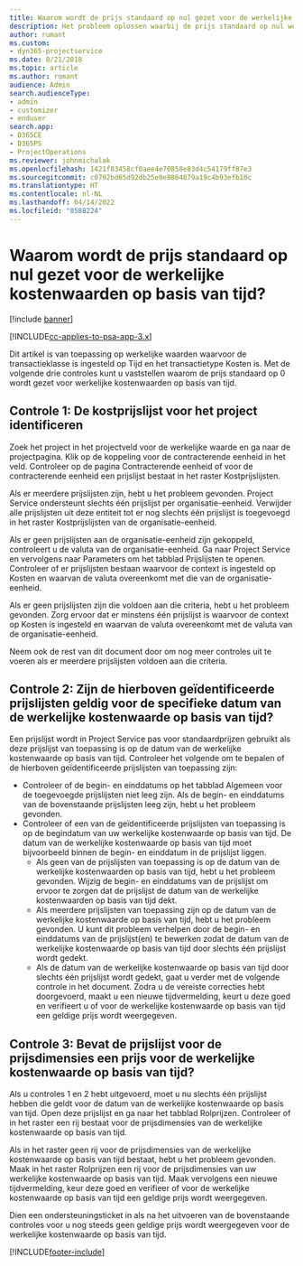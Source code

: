 ```yaml
---
title: Waarom wordt de prijs standaard op nul gezet voor de werkelijke kostenwaarden op basis van tijd?
description: Het probleem oplossen waarbij de prijs standaard op nul wordt gezet voor werkelijke kostenwaarden op basis van tijd.
author: rumant
ms.custom:
- dyn365-projectservice
ms.date: 8/21/2018
ms.topic: article
ms.author: rumant
audience: Admin
search.audienceType:
- admin
- customizer
- enduser
search.app:
- D365CE
- D365PS
- ProjectOperations
ms.reviewer: johnmichalak
ms.openlocfilehash: 1421f83458cf0aee4e70858e83d4c54179ff87e3
ms.sourcegitcommit: c0792bd65d92db25e0e8864879a19c4b93efb10c
ms.translationtype: HT
ms.contentlocale: nl-NL
ms.lasthandoff: 04/14/2022
ms.locfileid: "8588224"
---
```

# <a name="why-is-the-price-defaulting-to-zero-on-time-cost-actuals"></a>Waarom wordt de prijs standaard op nul gezet voor de werkelijke kostenwaarden op basis van tijd?

[!include [banner](../includes/psa-now-project-operations.md)]

[!INCLUDE[cc-applies-to-psa-app-3.x](../includes/cc-applies-to-psa-app-3x.md)]

Dit artikel is van toepassing op werkelijke waarden waarvoor de transactieklasse is ingesteld op Tijd en het transactietype Kosten is. Met de volgende drie controles kunt u vaststellen waarom de prijs standaard op 0 wordt gezet voor werkelijke kostenwaarden op basis van tijd.
 
## <a name="check-1-identify-the-cost-price-list-for-the-project"></a>Controle 1: De kostprijslijst voor het project identificeren

Zoek het project in het projectveld voor de werkelijke waarde en ga naar de projectpagina. Klik op de koppeling voor de contracterende eenheid in het veld. Controleer op de pagina Contracterende eenheid of voor de contracterende eenheid een prijslijst bestaat in het raster Kostprijslijsten.

Als er meerdere prijslijsten zijn, hebt u het probleem gevonden. Project Service ondersteunt slechts één prijslijst per organisatie-eenheid. Verwijder alle prijslijsten uit deze entiteit tot er nog slechts één prijslijst is toegevoegd in het raster Kostprijslijsten van de organisatie-eenheid.

Als er geen prijslijsten aan de organisatie-eenheid zijn gekoppeld, controleert u de valuta van de organisatie-eenheid. Ga naar Project Service en vervolgens naar Parameters om het tabblad Prijslijsten te openen. Controleer of er prijslijsten bestaan waarvoor de context is ingesteld op Kosten en waarvan de valuta overeenkomt met die van de organisatie-eenheid.
 
Als er geen prijslijsten zijn die voldoen aan die criteria, hebt u het probleem gevonden. Zorg ervoor dat er minstens één prijslijst is waarvoor de context op Kosten is ingesteld en waarvan de valuta overeenkomt met de valuta van de organisatie-eenheid.

Neem ook de rest van dit document door om nog meer controles uit te voeren als er meerdere prijslijsten voldoen aan die criteria.

## <a name="check-2-are-any-of-the-price-lists-identified-above-valid-for-the-specific-date-of-the-time-cost-actual"></a>Controle 2: Zijn de hierboven geïdentificeerde prijslijsten geldig voor de specifieke datum van de werkelijke kostenwaarde op basis van tijd?

Een prijslijst wordt in Project Service pas voor standaardprijzen gebruikt als deze prijslijst van toepassing is op de datum van de werkelijke kostenwaarde op basis van tijd. Controleer het volgende om te bepalen of de hierboven geïdentificeerde prijslijsten van toepassing zijn:

- Controleer of de begin- en einddatums op het tabblad Algemeen voor de toegevoegde prijslijsten niet leeg zijn. Als de begin- en einddatums van de bovenstaande prijslijsten leeg zijn, hebt u het probleem gevonden. 
- Controleer of een van de geïdentificeerde prijslijsten van toepassing is op de begindatum van uw werkelijke kostenwaarde op basis van tijd. De datum van de werkelijke kostenwaarde op basis van tijd moet bijvoorbeeld binnen de begin- en einddatum in de prijslijst liggen. 
    - Als geen van de prijslijsten van toepassing is op de datum van de werkelijke kostenwaarden op basis van tijd, hebt u het probleem gevonden. Wijzig de begin- en einddatums van de prijslijst om ervoor te zorgen dat de prijslijst de datum van de werkelijke kostenwaarden op basis van tijd dekt. 
    - Als meerdere prijslijsten van toepassing zijn op de datum van de werkelijke kostenwaarde op basis van tijd, hebt u het probleem gevonden. U kunt dit probleem verhelpen door de begin- en einddatums van de prijslijst(en) te bewerken zodat de datum van de werkelijke kostenwaarde op basis van tijd door slechts één prijslijst wordt gedekt. 
    - Als de datum van de werkelijke kostenwaarde op basis van tijd door slechts één prijslijst wordt gedekt, gaat u verder met de volgende controle in het document.
Zodra u de vereiste correcties hebt doorgevoerd, maakt u een nieuwe tijdvermelding, keurt u deze goed en verifieert u of voor de werkelijke kostenwaarde op basis van tijd een geldige prijs wordt weergegeven.

## <a name="check-3-is-there-a-price-in-the-price-list-for-the-pricing-dimensions-on-the-time-cost-actual"></a>Controle 3: Bevat de prijslijst voor de prijsdimensies een prijs voor de werkelijke kostenwaarde op basis van tijd?

Als u controles 1 en 2 hebt uitgevoerd, moet u nu slechts één prijslijst hebben die geldt voor de datum van de werkelijke kostenwaarde op basis van tijd. Open deze prijslijst en ga naar het tabblad Rolprijzen. Controleer of in het raster een rij bestaat voor de prijsdimensies van de werkelijke kostenwaarde op basis van tijd.

Als in het raster geen rij voor de prijsdimensies van de werkelijke kostenwaarde op basis van tijd bestaat, hebt u het probleem gevonden. Maak in het raster Rolprijzen een rij voor de prijsdimensies van uw werkelijke kostenwaarde op basis van tijd. Maak vervolgens een nieuwe tijdvermelding, keur deze goed en verifieer of voor de werkelijke kostenwaarde op basis van tijd een geldige prijs wordt weergegeven.
 
Dien een ondersteuningsticket in als na het uitvoeren van de bovenstaande controles voor u nog steeds geen geldige prijs wordt weergegeven voor de werkelijke kostenwaarde op basis van tijd.





[!INCLUDE[footer-include](../includes/footer-banner.md)]
